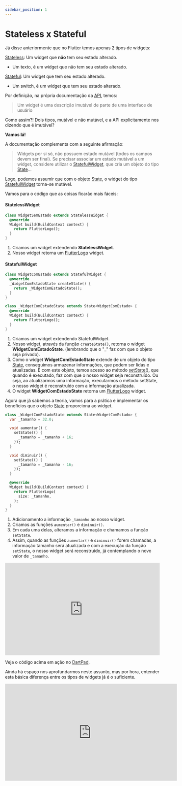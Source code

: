 ```yaml
---
sidebar_position: 1
---
```


# Stateless x Stateful

Já disse anteriormente que no Flutter temos apenas 2 tipos de widgets:

[Stateless](https://api.flutter.dev/flutter/widgets/StatelessWidget-class.html): Um widget que **não** tem seu estado alterado.

* Um texto, é um widget que não tem seu estado alterado.

[Stateful](https://api.flutter.dev/flutter/widgets/StatefulWidget-class.html): Um widget que tem seu estado alterado.

* Um switch, é um widget que tem seu estado alterado. 

Por definição, na própria documentação da [API](https://api.flutter.dev/flutter/widgets/Widget-class.html), temos:

> Um widget é uma descrição imutável de parte de uma interface de usuário

Como assim?! Dois tipos, mutável e não mutável, e a API explicitamente nos dizendo que é imutável?

**Vamos lá!**  

A documentação complementa com a seguinte afirmação:

> Widgets por si só, não possuem estado mutável \(todos os campos devem ser final\). Se precisar associar um estado mutável a um widget, considere utilizar o [StatefulWidget](https://api.flutter.dev/flutter/widgets/StatefulWidget-class.html), que cria um objeto do tipo [State](https://api.flutter.dev/flutter/widgets/State-class.html)...

Logo, podemos assumir que com o objeto [State](https://api.flutter.dev/flutter/widgets/State-class.html), o widget do tipo [StatefulWidget](https://api.flutter.dev/flutter/widgets/StatefulWidget-class.html) torna-se mutável. 

Vamos para o código que as coisas ficarão mais fáceis:

#### StatelessWidget

```dart
class WidgetSemEstado extends StatelessWidget {
  @override
  Widget build(BuildContext context) {
    return FlutterLogo();
  }
}
```

1. Criamos um widget extendendo **StatelessWidget**.
2. Nosso widget retorna um [FlutterLogo](https://api.flutter.dev/flutter/material/FlutterLogo-class.html) widget.

#### StatefulWidget

```dart
class WidgetComEstado extends StatefulWidget {
  @override
  _WidgetComEstadoState createState() {
    return _WidgetComEstadoState();
  }
}

class _WidgetComEstadoState extends State<WidgetComEstado> {
  @override
  Widget build(BuildContext context) {
    return FlutterLogo();
  }
}
```

1. Criamos um widget extendendo StatefulWidget.
2. Nosso widget, através da função `createState()`, retorna o widget **WidgetComEstadoState**_._ \(lembrando que o "\_" faz com que o objeto seja privado\).
3. Como o widget **WidgetComEstadoState** extende de um objeto do tipo [State](https://api.flutter.dev/flutter/widgets/State-class.html), conseguimos armazenar informações, que podem ser lidas e atualizadas. E com este objeto, temos acesso ao método [setState\(\)](https://api.flutter.dev/flutter/widgets/State/setState.html), que quando é executado, faz com que o nosso widget seja reconstruído. Ou seja, ao atualizarmos uma informação, executarmos o método setState, o nosso widget é reconstruído com a informação atualizada.  
4. O widget **WidgetComEstadoState** retorna um [FlutterLogo](https://api.flutter.dev/flutter/material/FlutterLogo-class.html) widget.

Agora que já sabemos a teoria, vamos para a prática e implementar os benefícios que o objeto [State](https://api.flutter.dev/flutter/widgets/State-class.html) proporciona ao widget.

```dart
class _WidgetComEstadoState extends State<WidgetComEstado> {
  var _tamanho = 32.0;

  void aumentar() {
    setState(() {
      _tamanho = _tamanho + 16;
    });
  }

  void diminuir() {
    setState(() {
      _tamanho = _tamanho - 16;
    });
  }

  @override
  Widget build(BuildContext context) {
    return FlutterLogo(
      size: _tamanho,
    );
  }
}
```

1. Adicionamento a informação `_tamanho` ao nosso widget.
2. Criamos as funções `aumentar()` e `diminuir()`.
3. Em cada uma delas, alteramos a informação e chamamos a função `setState`. 
4. Assim, quando as funções `aumentar()` e `diminuir()` forem chamadas, a informação tamanho será atualizada e com a execução da função `setState`, o nosso widget será reconstruído, já contemplando o novo valor de `_tamanho`. 

<iframe height="300" width="100%" scrolling="no" title="WidgetComEstado" src="https://codepen.io/rubensdemelo/embed/MWazGOq?default-tab=html%2Cresult" frameborder="no" loading="lazy" allowtransparency="true" allowfullscreen="true">
  See the Pen <a href="https://codepen.io/rubensdemelo/pen/MWazGOq">
  WidgetComEstado</a> by rubensdemelo (<a href="https://codepen.io/rubensdemelo">@rubensdemelo</a>)
  on <a href="https://codepen.io">CodePen</a>.
</iframe>

Veja o código acima em ação no [DartPad](https://dartpad.dev/7cdef4bf893153604b7fb18a6c9a6142).

Ainda há espaço nos aprofundarmos neste assunto, mas por hora, entender esta básica diferença entre os tipos de widgets já é o suficiente. 

<div class="video-container">
<iframe width="560" height="315" src="https://www.youtube.com/embed/50b-Ji2V6n0" title="YouTube video player" frameborder="0" allow="accelerometer; autoplay; clipboard-write; encrypted-media; gyroscope; picture-in-picture" allowfullscreen></iframe>
</div>